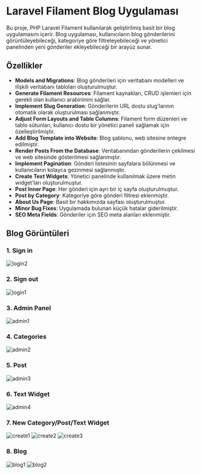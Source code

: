 # Laravel Filament Blog Uygulaması

Bu proje, PHP Laravel Filament kullanılarak geliştirilmiş basit bir blog uygulamasını içerir. Blog uygulaması, kullanıcıların blog gönderilerini görüntüleyebileceği, kategoriye göre filtreleyebileceği ve yönetici panelinden yeni gönderiler ekleyebileceği bir arayüz sunar.

## Özellikler

- **Models and Migrations**: Blog gönderileri için veritabanı modelleri ve ilişkili veritabanı tabloları oluşturulmuştur.
- **Generate Filament Resources**: Filament kaynakları, CRUD işlemleri için gerekli olan kullanıcı arabirimini sağlar.
- **Implement Slug Generation**: Gönderilerin URL dostu slug'larının otomatik olarak oluşturulması sağlanmıştır.
- **Adjust Form Layouts and Table Columns**: Filament form düzenleri ve tablo sütunları, kullanıcı dostu bir yönetici paneli sağlamak için özelleştirilmiştir.
- **Add Blog Template into Website**: Blog şablonu, web sitesine entegre edilmiştir.
- **Render Posts From the Database**: Veritabanından gönderilerin çekilmesi ve web sitesinde gösterilmesi sağlanmıştır.
- **Implement Pagination**: Gönderi listesinin sayfalara bölünmesi ve kullanıcıların kolayca gezinmesi sağlanmıştır.
- **Create Text Widgets**: Yönetici panelinde kullanılmak üzere metin widget'ları oluşturulmuştur.
- **Post Inner Page**: Her gönderi için ayrı bir iç sayfa oluşturulmuştur.
- **Post by Category**: Kategoriye göre gönderi filtresi eklenmiştir.
- **About Us Page**: Basit bir hakkımızda sayfası oluşturulmuştur.
- **Minor Bug Fixes**: Uygulamada bulunan küçük hatalar giderilmiştir.
- **SEO Meta Fields**: Gönderiler için SEO meta alanları eklenmiştir.

## Blog Görüntüleri
### 1. Sign in
![login2](https://github.com/emreosminho/DehaSoftBlog/assets/83945108/38351efe-88cf-4bc0-b6b5-1432fc69ee38)
### 2. Sign out
![login1](https://github.com/emreosminho/DehaSoftBlog/assets/83945108/9c5761f4-4603-49d6-819b-66f5061bb881)
### 3. Admin Panel
![admin1](https://github.com/emreosminho/DehaSoftBlog/assets/83945108/b64a75e4-1726-4957-807e-5dd79385a13d)
### 4. Categories
![admin2](https://github.com/emreosminho/DehaSoftBlog/assets/83945108/954d4f38-717d-4be0-87b9-767f653b0c73)
### 5. Post
![admin3](https://github.com/emreosminho/DehaSoftBlog/assets/83945108/550338f6-c452-46bc-8009-fa830eea643b)
### 6. Text Widget
![admin4](https://github.com/emreosminho/DehaSoftBlog/assets/83945108/b7a91218-0086-4ada-a00a-e180d4287f30)
### 7. New Category/Post/Text Widget
![create1](https://github.com/emreosminho/DehaSoftBlog/assets/83945108/632305c3-5653-46bd-b036-63d7ef5acbc3)
![create2](https://github.com/emreosminho/DehaSoftBlog/assets/83945108/cab63995-22c6-4796-82a6-5f0f69d7f43f)
![create3](https://github.com/emreosminho/DehaSoftBlog/assets/83945108/9d8c2643-9e0e-4e88-b01e-d4a02efbbd86)
### 8. Blog
![blog1](https://github.com/emreosminho/DehaSoftBlog/assets/83945108/6ca8d0b1-b518-46b7-bb5c-c0b4ea9b051d)
![blog2](https://github.com/emreosminho/DehaSoftBlog/assets/83945108/1567b0fd-61c3-4555-b122-a1e56d293349)
